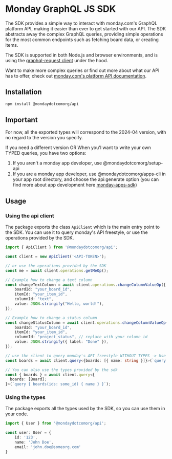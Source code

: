 # Monday GraphQL JS SDK

The SDK provides a simple way to interact with monday.com's GraphQL platform API, making it easier than ever to get started with our API.
The SDK abstracts away the complex GraphQL queries, providing simple operations for the most common endpoints such as fetching board data, or creating items.

The SDK is supported in both Node.js and browser environments, and is using the [graphql-request client](https://www.npmjs.com/package/graphql-request) under the hood.

Want to make more complex queries or find out more about what our API has to offer, check out [monday.com's platform API documentation](https://developer.monday.com/api-reference).

## Installation

```bash
npm install @mondaydotcomorg/api
```

## Important

For now, all the exported types will correspond to the 2024-04 version, with no regard to the version you specify.

If you need a different version OR When you'l want to write your own TYPED queries, you have two options:

1. If you aren't a monday app developer, use @mondaydotcomorg/setup-api
2. If you are a monday app developer, use @mondaydotcomorg/apps-cli in your app root directory, and choose the api:generate option
(you can find more about app development here [monday-apps-sdk](https://developer.monday.com/apps/docs/introduction-to-the-sdk))

## Usage

### Using the api client

The package exports the class `ApiClient` which is the main entry point to the SDK. You can use it to query monday's API freestyle, or use the operations provided by the SDK.

```typescript
import { ApiClient } from '@mondaydotcomorg/api';

const client = new ApiClient('<API-TOKEN>');

// or use the operations provided by the SDK
const me = await client.operations.getMeOp();

// Example how to change a text column
const changeTextColumn = await client.operations.changeColumnValueOp({
    boardId: "your_board_id",
    itemId: "your_item_id",
    columnId: "text",
    value: JSON.stringify("Hello, world!"),
});

// Example how to change a status column
const changeStatusColumn = await client.operations.changeColumnValueOp({
    boardId: "your_board_id",
    itemId: "your_item_id",
    columnId: "project_status", // replace with your column id
    value: JSON.stringify({ label: "Done" }),
});

// use the client to query monday's API freestyle WITHOUT TYPES -> Use @mondaydotcomorg/setup-api to setup typed project!
const boards = await client.query<{boards: [{ name: string }]}>(`query { boards(ids: some_id) { name } }`);

// You can also use the types provided by the sdk 
const { boards } = await client.query<{
  boards: [Board];
}>(`query { boards(ids: some_id) { name } }`);
```

### Using the types

The package exports all the types used by the SDK, so you can use them in your code.

```typescript
import { User } from '@mondaydotcomorg/api';

const user: User = {
    id: '123',
    name: 'John Doe',
    email: 'john.doe@someorg.com'
}
```
